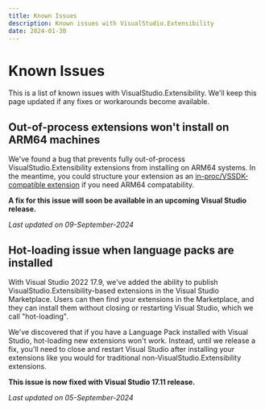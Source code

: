 ```yaml
---
title: Known Issues
description: Known issues with VisualStudio.Extensibility
date: 2024-01-30
---
```


# Known Issues

This is a list of known issues with VisualStudio.Extensibility. We'll keep this page updated if any fixes or workarounds become available.

## Out-of-process extensions won't install on ARM64 machines

We've found a bug that prevents fully out-of-process VisualStudio.Extensibility extensions from installing on ARM64 systems. In the meantime, you could structure your extension as an [in-proc/VSSDK-compatible extension](https://learn.microsoft.com/visualstudio/extensibility/visualstudio.extensibility/get-started/in-proc-extensions) if you need ARM64 compatability.

**A fix for this issue will soon be available in an upcoming Visual Studio release.** 

*Last updated on 09-September-2024*

## Hot-loading issue when language packs are installed

With Visual Studio 2022 17.9, we've added the ability to publish VisualStudio.Extensibility-based extensions in the Visual Studio Marketplace. Users can then find your extensions in the Marketplace, and they can install them without closing or restarting Visual Studio, which we call "hot-loading".

We've discovered that if you have a Language Pack installed with Visual Studio, hot-loading new extensions won't work. Instead, until we release a fix, you'll need to close and restart Visual Studio after installing your extensions like you would for traditional non-VisualStudio.Extensibility extensions.

**This issue is now fixed with Visual Studio 17.11 release.**

*Last updated on 05-September-2024*